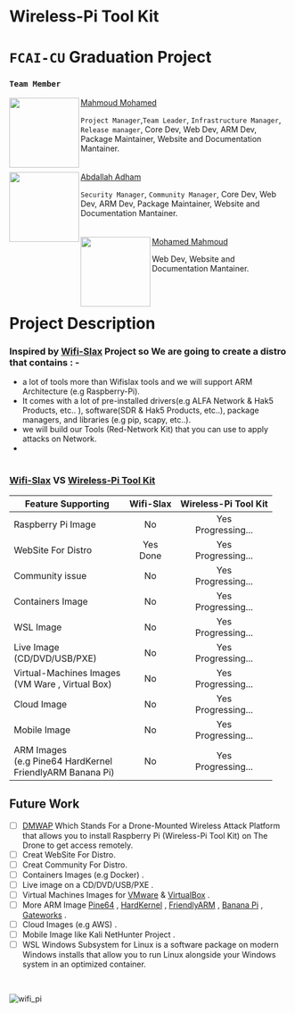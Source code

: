 # Wireless-Pi Tool Kit
# `FCAI-CU` Graduation Project

### `Team Member `

<img align="left" width="125" height="125" src="https://user-images.githubusercontent.com/62524855/145219479-a19b4f86-7782-4a32-81d8-4cc855c5a8b3.png" /> [Mahmoud Mohamed](https://github.com/mmsaeed509?tab=repositories)

`Project Manager`,`Team Leader`, `Infrastructure Manager`, `Release manager`, Core Dev,  Web Dev, ARM Dev, Package Maintainer, Website and Documentation Mantainer.
<br />
<br />
<br />
<img align="left" width="125" height="125" src="https://user-images.githubusercontent.com/62524855/145222987-2ca3b513-2817-468d-8199-7e0da5cdfb13.png" /> [Abdallah Adham](https://github.com/0xSkorpioN) 

`Security Manager`, `Community Manager`, Core Dev, Web Dev, ARM Dev, Package Maintainer, Website and Documentation Mantainer. 
<br />
<br />
<br />
<img align="left" width="125" height="125" src="https://user-images.githubusercontent.com/62524855/145659973-1c9d0a0f-3586-4b0e-ac04-a23bcebd0765.png" /> [Mohamed Mahmoud](https://github.com/mohamed-mahmoud377) 

Web Dev, Website and Documentation Mantainer. 
<br />
<br />
<br />
#
# Project Description 
### Inspired by [Wifi-Slax](https://www.wifislax.com/)  Project so We are going to create a distro that contains : - 
*  a lot of tools more than Wifislax tools and we will support ARM Architecture (e.g Raspberry-Pi).
*  It comes with a lot of pre-installed drivers(e.g ALFA Network & Hak5 Products, etc.. ), software(SDR & Hak5 Products, etc..), package managers, and libraries (e.g pip, scapy, etc..).
*  we will build our Tools (Red-Network Kit) that you can use to apply attacks on Network.
*  
#
### [Wifi-Slax](https://www.wifislax.com/) VS [Wireless-Pi Tool Kit](https://github.com/mmsaeed509/Wireless-Pi-Tool-Kit)


| Feature Supporting   |       Wifi-Slax       |  Wireless-Pi Tool Kit  | 
| -------------------- |:---------------------:|:----------------------:|
| Raspberry Pi Image   |          No           |  Yes <br /> Progressing...  |
| WebSite For Distro   |          Yes <br /> Done         |  Yes <br /> Progressing...  |
| Community issue      |          No           |  Yes <br /> Progressing...  |
| Containers Image     |          No           |  Yes <br /> Progressing...  |
| WSL Image            |          No           |  Yes <br /> Progressing...  |
| Live Image <br /> (CD/DVD/USB/PXE)|          No           |  Yes <br /> Progressing...  |
| Virtual-Machines Images <br /> (VM Ware , Virtual Box) |          No           |  Yes <br /> Progressing...  |
| Cloud Image          |          No           |  Yes <br /> Progressing...  |
| Mobile Image         |          No           |  Yes <br /> Progressing...  |
| ARM Images <br /> (e.g Pine64 HardKernel <br /> FriendlyARM Banana Pi)         |          No           |  Yes <br /> Progressing...  |


## Future Work

- [ ] [DMWAP](https://github.com/mmsaeed509/Wireless-Pi-Tool-Kit/blob/41f959a324b54ff456ed1301ff1f27f63f96de8d/Documents/Development%20of%20a%20Drone-Mounted%20Wireless%20Attack%20Platform.pdf) Which Stands For a Drone-Mounted Wireless Attack Platform that allows you to install Raspberry Pi (Wireless-Pi Tool Kit) on The Drone to get access remotely.
- [ ] Creat WebSite For Distro.
- [ ] Creat Community For Distro.
- [ ] Containers Images (e.g Docker) .
- [ ] Live image on a CD/DVD/USB/PXE .
- [ ] Virtual Machines Images for [VMware](https://www.vmware.com/) & [VirtualBox](https://www.virtualbox.org/) .
- [ ] More ARM Image [Pine64](https://www.pine64.org/) , [HardKernel](https://www.hardkernel.com/) , [FriendlyARM](https://www.friendlyarm.com/) , [Banana Pi](https://www.banana-pi.org/) , [Gateworks](https://www.gateworks.com/) .
- [ ] Cloud Images (e.g AWS) .
- [ ] Mobile Image like Kali NetHunter Project .
- [ ] WSL Windows Subsystem for Linux is a software package on modern Windows installs that allow you to run Linux alongside your Windows system in an optimized container.

<br />

 ![wifi_pi](https://user-images.githubusercontent.com/62524855/143376012-0898101d-02db-48a2-ae3c-0df8cbfca4a1.png)
